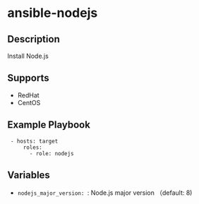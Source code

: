 # ansible-nodejs

## Description

Install Node.js

## Supports

* RedHat
* CentOS

## Example Playbook

     - hosts: target
         roles:
           - role: nodejs

## Variables

* ``nodejs_major_version: ``: Node.js major version （default: 8)

